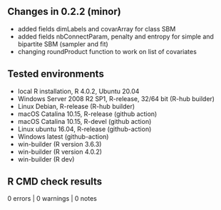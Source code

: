 
## Changes in 0.2.2 (minor)


* added fields dimLabels and covarArray for class SBM
* added fields nbConnectParam, penalty and entropy  for simple and bipartite SBM (sampler and fit)
* changing roundProduct function to work on list of covariates

## Tested environments

* local R installation, R 4.0.2, Ubuntu 20.04
* Windows Server 2008 R2 SP1, R-release, 32/64 bit (R-hub builder)
* Linux Debian, R-release (R-hub builder)
* macOS Catalina 10.15, R-release (github action)
* macOS Catalina 10.15, R-devel (github action)
* Linux ubuntu 16.04, R-release (github-action)
* Windows latest (github-action)
* win-builder (R version 3.6.3)
* win-builder (R version 4.0.2)
* win-builder (R dev)

## R CMD check results

0 errors | 0 warnings | 0 notes
